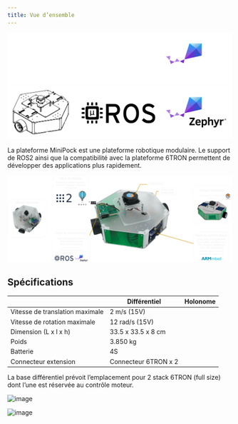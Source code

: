 ```yaml
---
title: Vue d’ensemble
---
```


![banner](../img/minipock_banner_dark_theme.svg#gh-dark-mode-only)
![banner](../img/minipock_banner_light_theme.svg#gh-light-mode-only)

La plateforme MiniPock est une plateforme robotique modulaire. Le support de ROS2 ainsi que la compatibilité avec la plateforme 6TRON permettent de développer des applications plus rapidement.

![image](../img/minipock.drawio.png)

## Spécifications

|                                 | Différentiel         | Holonome |
| ------------------------------- | -------------------- | -------- |
| Vitesse de translation maximale | 2 m/s (15V)          |          |
| Vitesse de rotation maximale    | 12 rad/s (15V)       |          |
| Dimension (L x l x h)           | 33.5 x 33.5 x 8 cm   |          |
| Poids                           | 3.850 kg             |          |
| Batterie                        | 4S                   |          |
| Connecteur extension            | Connecteur 6TRON x 2 |          |

La base différentiel prévoit l’emplacement pour 2 stack 6TRON (full size) dont l’une est réservée au contrôle moteur.

![image](../img/differnetiel.png)

![image](../img/holonome.png)
